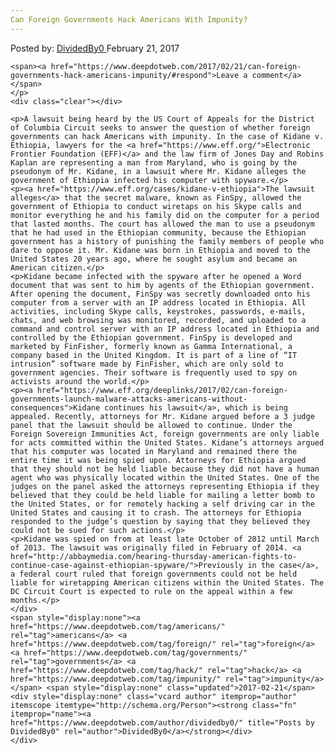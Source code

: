 ```yaml
---
Can Foreign Governments Hack Americans With Impunity?
---
```

<article class="post-listing post-18258 post type-post status-publish format-standard has-post-thumbnail hentry  tag-americans tag-foreign tag-governments tag-hack tag-impunity">
    <div class="post-inner">
        <span>Posted by: <a href="https://www.deepdotweb.com/author/dividedby0/" title="">DividedBy0 </a></span>
    <span>February 21, 2017</span>
    
    <span><a href="https://www.deepdotweb.com/2017/02/21/can-foreign-governments-hack-americans-impunity/#respond">Leave a comment</a></span>
    </p>
    <div class="clear"></div>
    
    <p>A lawsuit being heard by the US Court of Appeals for the District of Columbia Circuit seeks to answer the question of whether foreign governments can hack Americans with impunity. In the case of Kidane v. Ethiopia, lawyers for the <a href="https://www.eff.org/">Electronic Frontier Foundation (EFF)</a> and the law firm of Jones Day and Robins Kaplan are representing a man from Maryland, who is going by the pseudonym of Mr. Kidane, in a lawsuit where Mr. Kidane alleges the government of Ethiopia infected his computer with spyware.</p>
    <p><a href="https://www.eff.org/cases/kidane-v-ethiopia">The lawsuit alleges</a> that the secret malware, known as FinSpy, allowed the government of Ethiopia to conduct wiretaps on his Skype calls and monitor everything he and his family did on the computer for a period that lasted months. The court has allowed the man to use a pseudonym that he had used in the Ethiopian community, because the Ethiopian government has a history of punishing the family members of people who dare to oppose it. Mr. Kidane was born in Ethiopia and moved to the United States 20 years ago, where he sought asylum and became an American citizen.</p>
    <p>Kidane became infected with the spyware after he opened a Word document that was sent to him by agents of the Ethiopian government. After opening the document, FinSpy was secretly downloaded onto his computer from a server with an IP address located in Ethiopia. All activities, including Skype calls, keystrokes, passwords, e-mails, chats, and web browsing was monitored, recorded, and uploaded to a command and control server with an IP address located in Ethiopia and controlled by the Ethiopian government. FinSpy is developed and marketed by FinFisher, formerly known as Gamma International, a company based in the United Kingdom. It is part of a line of “IT intrusion” software made by FinFisher, which are only sold to government agencies. Their software is frequently used to spy on activists around the world.</p>
    <p><a href="https://www.eff.org/deeplinks/2017/02/can-foreign-governments-launch-malware-attacks-americans-without-consequences">Kidane continues his lawsuit</a>, which is being appealed. Recently, attorneys for Mr. Kidane argued before a 3 judge panel that the lawsuit should be allowed to continue. Under the Foreign Sovereign Immunities Act, foreign governments are only liable for acts committed within the United States. Kidane’s attorneys argued that his computer was located in Maryland and remained there the entire time it was being spied upon. Attorneys for Ethiopia argued that they should not be held liable because they did not have a human agent who was physically located within the United States. One of the judges on the panel asked the attorneys representing Ethiopia if they believed that they could be held liable for mailing a letter bomb to the United States, or for remotely hacking a self driving car in the United States and causing it to crash. The attorneys for Ethiopia responded to the judge’s question by saying that they believed they could not be sued for such actions.</p>
    <p>Kidane was spied on from at least late October of 2012 until March of 2013. The lawsuit was originally filed in February of 2014. <a href="http://abbaymedia.com/hearing-thursday-american-fights-to-continue-case-against-ethiopian-spyware/">Previously in the case</a>, a federal court ruled that foreign governments could not be held liable for wiretapping American citizens within the United States. The DC Circuit Court is expected to rule on the appeal within a few months.</p>
    </div>
    <span style="display:none"><a href="https://www.deepdotweb.com/tag/americans/" rel="tag">americans</a> <a href="https://www.deepdotweb.com/tag/foreign/" rel="tag">foreign</a> <a href="https://www.deepdotweb.com/tag/governments/" rel="tag">governments</a> <a href="https://www.deepdotweb.com/tag/hack/" rel="tag">hack</a> <a href="https://www.deepdotweb.com/tag/impunity/" rel="tag">impunity</a></span> <span style="display:none" class="updated">2017-02-21</span>
    <div style="display:none" class="vcard author" itemprop="author" itemscope itemtype="http://schema.org/Person"><strong class="fn" itemprop="name"><a href="https://www.deepdotweb.com/author/dividedby0/" title="Posts by DividedBy0" rel="author">DividedBy0</a></strong></div>
    </div>
</article>

